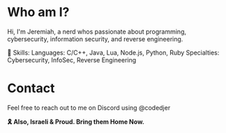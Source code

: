 # Who am I?
Hi, I'm Jeremiah, a nerd whos passionate about programming, cybersecurity, information security, and reverse engineering.

🔧 Skills:
Languages: C/C++, Java, Lua, Node.js, Python, Ruby
Specialties: Cybersecurity, InfoSec, Reverse Engineering

# Contact
Feel free to reach out to me on Discord using @codedjer

**🎗 Also, Israeli & Proud. Bring them Home Now.**
